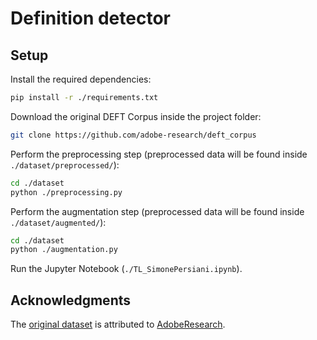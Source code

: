 # Definition detector

## Setup

Install the required dependencies:

```bash
pip install -r ./requirements.txt
```

Download the original DEFT Corpus inside the project folder:

```bash
git clone https://github.com/adobe-research/deft_corpus
```

Perform the preprocessing step (preprocessed data will be found inside `./dataset/preprocessed/`):

```bash
cd ./dataset
python ./preprocessing.py
```

Perform the augmentation step (preprocessed data will be found inside `./dataset/augmented/`):

```bash
cd ./dataset
python ./augmentation.py
```

Run the Jupyter Notebook (`./TL_SimonePersiani.ipynb`).

## Acknowledgments

The [original dataset](https://github.com/adobe-research/deft_corpus) is attributed to [AdobeResearch](https://github.com/adobe-research).
